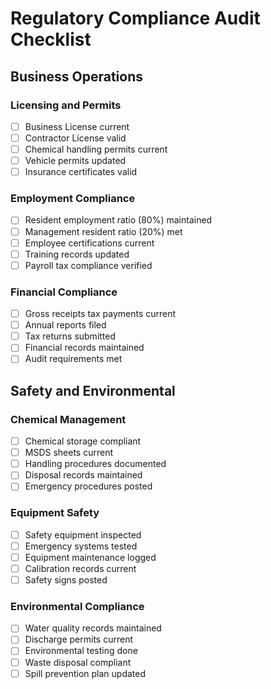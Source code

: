 # Regulatory Compliance Audit Checklist

## Business Operations

### Licensing and Permits
- [ ] Business License current
- [ ] Contractor License valid
- [ ] Chemical handling permits current
- [ ] Vehicle permits updated
- [ ] Insurance certificates valid

### Employment Compliance
- [ ] Resident employment ratio (80%) maintained
- [ ] Management resident ratio (20%) met
- [ ] Employee certifications current
- [ ] Training records updated
- [ ] Payroll tax compliance verified

### Financial Compliance
- [ ] Gross receipts tax payments current
- [ ] Annual reports filed
- [ ] Tax returns submitted
- [ ] Financial records maintained
- [ ] Audit requirements met

## Safety and Environmental

### Chemical Management
- [ ] Chemical storage compliant
- [ ] MSDS sheets current
- [ ] Handling procedures documented
- [ ] Disposal records maintained
- [ ] Emergency procedures posted

### Equipment Safety
- [ ] Safety equipment inspected
- [ ] Emergency systems tested
- [ ] Equipment maintenance logged
- [ ] Calibration records current
- [ ] Safety signs posted

### Environmental Compliance
- [ ] Water quality records maintained
- [ ] Discharge permits current
- [ ] Environmental testing done
- [ ] Waste disposal compliant
- [ ] Spill prevention plan updated